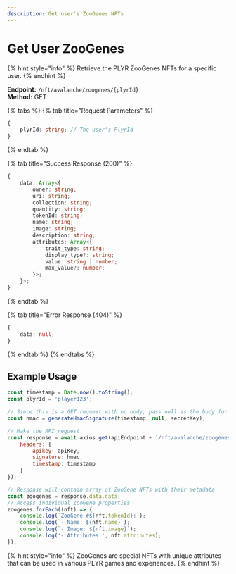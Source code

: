 ```yaml
---
description: Get user's ZooGenes NFTs
---
```


# Get User ZooGenes

{% hint style="info" %} Retrieve the PLYR ZooGenes NFTs for a specific user. {% endhint %}

**Endpoint:** `/nft/avalanche/zoogenes/{plyrId}`  
**Method:** GET

{% tabs %} {% tab title="Request Parameters" %}

```typescript
{
    plyrId: string; // The user's PlyrId
}
```

{% endtab %}

{% tab title="Success Response (200)" %}

```typescript
{
    data: Array<{
        owner: string;
        uri: string;
        collection: string;
        quantity: string;
        tokenId: string;
        name: string;
        image: string;
        description: string;
        attributes: Array<{
            trait_type: string;
            display_type?: string;
            value: string | number;
            max_value?: number;
        }>;
    }>;
}
```

{% endtab %}

{% tab title="Error Response (404)" %}

```typescript
{
    data: null;
}
```

{% endtab %} {% endtabs %}

## Example Usage

```javascript
const timestamp = Date.now().toString();
const plyrId = 'player123';

// Since this is a GET request with no body, pass null as the body for HMAC
const hmac = generateHmacSignature(timestamp, null, secretKey);

// Make the API request
const response = await axios.get(apiEndpoint + `/nft/avalanche/zoogenes/${plyrId}`, {
    headers: {
        apikey: apiKey,
        signature: hmac,
        timestamp: timestamp
    }
});

// Response will contain array of ZooGene NFTs with their metadata
const zoogenes = response.data.data;
// Access individual ZooGene properties
zoogenes.forEach((nft) => {
    console.log(`ZooGene #${nft.tokenId}:`);
    console.log(`- Name: ${nft.name}`);
    console.log(`- Image: ${nft.image}`);
    console.log('- Attributes:', nft.attributes);
});
```

{% hint style="info" %} ZooGenes are special NFTs with unique attributes that can be used in various PLYR games and experiences. {% endhint %}

